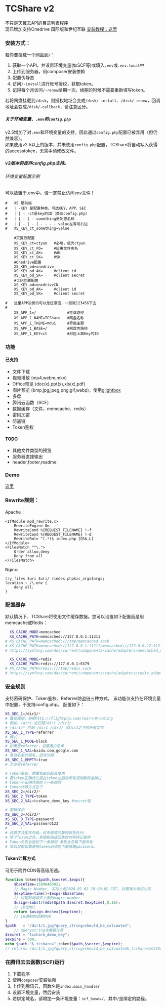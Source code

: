 # TCShare v2
不只是天翼云API的目录列表程序  
现已增加支持Onedrive 国际版和世纪互联
[安装教程：这里](https://xylog.cn/2020/03/01/tcshare.html)

### 安装方式：

若你要挂载一个网盘到`/`：

1. 获取一个API，并设置环境变量(如SCF等)或填入`.env`或`.env.local`中
2. 上传到服务器，用composer安装依赖
3. 配置伪静态
4. 访问`/-install`进行账号授权，获取token。
5. 记得每个月访问`/-renew`续期一次。续期的时候不需要重新填写token。

若将网盘挂载到`/disk`，则授权地址会变成`/disk/-install`、`/disk/-renew`，回调地址会变成`/disk/-callback`，请注意区分。

##### 关于环境变量、`.env`和`config.php`  
v2.5增加了对`.env`和环境变量的支持，因此通过`config.php`配置已被弃用（但仍然兼容）。  
如果使用v2.5以上的版本，并未使用`config.php`配置，TCShare将自动写入获得的accesstoken，无需手动修改文件。
##### v3版本将废弃config.php支持。

###### 环境变量配置示例
可以放置于.env中。请一定禁止访问env文件！
```shell
#   XS 是前缀
#   | -KEY 是配置种类，可选KEY，APP，SEC
#   | | - -ct是key的ID（类似config.php）
#   | | - | - something是配置名称
#   | | - | - | - - - - value在等号右边
#   XS_KEY_ct_something=value

    #天翼云配置
    XS_KEY_ct=ctyun   #必填，值为ctyun
    XS_KEY_ct_FD=     #应用文件夹名
    XS_KEY_ct_AK=     #AK
    XS_KEY_ct_SK=     #SK
    #Onedrive配置
    XS_KEY_od=onedrive
    XS_KEY_od_AK=     #client id
    XS_KEY_od_SK=     #client secret
    #世纪互联配置
    XS_KEY_od=onedriveCN
    XS_KEY_od_AK=     #client id
    XS_KEY_od_SK=     #client secret

#   这里APP后面的可以是任意值，一般就123456下去
#          ↓
    XS_APP_1=/              #挂载路径
    XS_APP_1_NAME=TCShare   #网盘名称
    XS_APP_1_THEME=mdui     #界面主题
    XS_APP_1_BASE=/         #网盘内路径
    XS_APP_1_KEY=ct         #对应上面Key的ID

```

### 功能

#### 已支持
 - 文件下载
 - 视频播放 (mp4,webm,mkv)
 - Office预览 (doc(x),ppt(x),xls(x),pdf)
 - 图片预览 (bmp,jpg,jpeg,png,gif,webp)，使用[glightbox](https://github.com/biati-digital/glightbox)
 - 多盘
 - 腾讯云函数（SCF）
 - 数据缓存（文件，memcache，redis）
 - 密码加密
 - 防盗链
 - Token鉴权

#### TODO
 - 其他文件类型的预览
 - 服务器直接输出
 - header,footer,readme

### Demo

[这里](http://env-3379049.cloud.cloudraft.cn/)

### Rewrite规则：

Apache：
```
<IfModule mod_rewrite.c>
    RewriteEngine On
    RewriteCond %{REQUEST_FILENAME} !-f
    RewriteCond %{REQUEST_FILENAME} !-d
    RewriteRule ^(.*)$ index.php [QSA,L]
</IfModule>
<FilesMatch "^\.">
    Order allow,deny
    Deny from all
</FilesMatch>
```
Nginx:
```
try_files $uri $uri/ /index.php$is_args$args;
location ~ /\.env {
    deny all;
}
```
### 配置缓存  
默认情况下，TCShare将使用文件缓存数据，您可以设置如下配置而是用memcache或Redis：
```bash
  XS_CACHE_MODE=memcached
  XS_CACHE_PATH=memcached://127.0.0.1:11211
# XS_CACHE_PATH=memcached:///tmp/memcached.sock
# XS_CACHE_PATH=memcached://127.0.0.1:11211;memcached://127.0.0.12:11211
# https://symfony.com/doc/current/components/cache/adapters/memcached_adapter.html

  XS_CACHE_MODE=redis
  XS_CACHE_PATH=redis://127.0.0.1:6379
# XS_CACHE_PATH=redis:///tmp/redis.sock
# https://symfony.com/doc/current/components/cache/adapters/redis_adapter.html
```

### 安全规则
支持密码保护、Token鉴权、Referrer防盗链三种方式。
该功能仅支持在环境变量中配置，不支持config.php。
配置如下：
```bash
XS_SEC_1=/dir1/* 
# 路径规则，参照http://flightphp.com/learn/#routing
# 例如，/dir1 会匹配/dir1 /dir1/
# /dir1/* 匹配 /dir1 /dir1/ 和dir1之下的所有文件
XS_SEC_1_TYPE=referrer
# 模式
XS_SEC_1_MODE=black
# 如果是referrer，设置黑白名单
XS_SEC_1_VAL=baidu.com,google.com
# 黑白名单的域名，逗号分隔
XS_SEC_1_EMPTY=true
# 允许空referrer

# Token鉴权，需要和密码配合使用
# 若token正确优先级在token之后的所有规则都将被跳过
# token不正确将继续下一条规则
# Token计算方式见下
XS_SEC_2=/dir2/*
XS_SEC_2_TYPE=token
XS_SEC_2_VAL=tcshare_demo_key #secret值

# 密码保护
XS_SEC_3=/dir2/*
XS_SEC_3_TYPE=password
XS_SEC_3_VAL=password123
#      ↑
# 此数字决定优先级，优先级高的规则将先执行。
# 除了Token之外，其他规则返回失败时将终止程序
# Token失败会跳到下一条规则 争取会忽略下面所有
# 所以目前如需使用token必须在下面放置password。
```
#### Token计算方式
可用于附件CDN等高级用途。
```php
function token($path,$secret,$exps){
    $baseTime=1580646002;        
    // Magic Number, 实际上是2020-02-02 20:20:02 CST, 别管我为啥这么写
    $exptime=time()+$exps-$baseTime;
    // 过期时间减去上面的magic number
    $usign=substr(md5($path.$secret.$exptime),0,16);
    // 16位MD5
    return $usign.dechex($exptime);
    // 16进制的过期时间
}
$path   = "/dir1/1.jpg?query_string=should_be_calcuated";
    // querystring也需要计算
$secret = "tcshare_demo_key";
$expire = 300;
echo $path."&_tcshare=",token($path,$secret,$expire);
// returns /dir1/1.jpg?query_string=should_be_calcuated&_tcshare=1d435a917e04e8c824eb21
```
### 在腾讯云云函数(SCF)运行

1. 下载程序
2. 使用`composer`安装依赖
3. 上传到腾讯云，函数名是`index.main_handler`
4. 设置环境变量，然后安装
5. 若绑定域名，请增加一条环境变量：`scf_base=/`，其中`/`是绑定的路径。